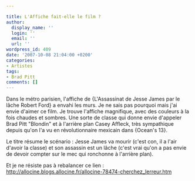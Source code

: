```yaml
---

title: L'Affiche fait-elle le film ?
author:
  display_name: ''
  login: ''
  email: ''
  url: ''
wordpress_id: 409
date: '2007-10-08 21:04:00 +0200'
categories:
- Artistes
tags:
- Brad Pitt
comments: []
---
```

Dans le métro parisien, l'affiche de {L'Assassinat de Jesse James par le lâche Robert Ford} a envahi les murs. Je ne sais pas pourquoi mais j'ai envie d'aimer ce film. Je trouve l'affiche magnifique, avec des couleurs à la fois chaudes et sombres. Une sorte de classe qui donne envie d'appeler Brad Pitt "Blondin" et à l'arrière plan Casey Affleck, très sympathique depuis qu'on l'a vu en révolutionnaire mexicain dans {Ocean's 13}. 

Le titre résume le scénario : Jesse James va mourir (c'est con, il a l'air d'avoir la classe) et son assassin est un lâche (c'est vrai qu'on a pas envie de devoir compter sur le mec qui ronchonne à l'arrière plan).

Et je ne résiste pas à rebalancer ce lien : <a href="http://allocine.blogs.allocine.fr/allocine-78474-cherchez_lerreur.htm">http://allocine.blogs.allocine.fr/allocine-78474-cherchez_lerreur.htm</a>
